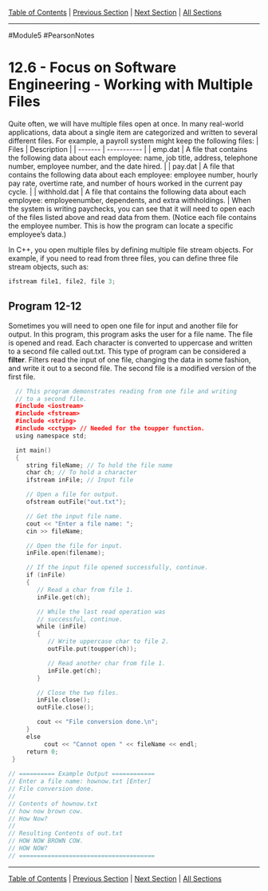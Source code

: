 [Table of Contents](/README.md) | [Previous Section](12.5%20-%20Member%20Functions%20for%20Reading%20and%20Writing%20Files.md) | [Next Section](12.7%20-%20Binary%20Files.md) | [All Sections](/Module%205/Pearson%20Notes/)
***
#Module5 #PearsonNotes 
# 12.6 - Focus on Software Engineering - Working with Multiple Files
Quite often, we will have multiple files open at once. In many real-world applications, data about a single item are categorized and written to several different files.
For example, a payroll system might keep the following files:
| Files   | Description |
| ------- | ----------- |
| emp.dat | A file that contains the following data about each employee: name, job title, address, telephone number, employee number, and the date hired.            |
| pay.dat | A file that contains the following data about each employee: employee number, hourly pay rate, overtime rate, and number of hours worked in the current pay cycle.            |
| withhold.dat        | A file that contains the following data about each employee: employeenumber, dependents, and extra withholdings.            |
When the system is writing paychecks, you can see that it will need to open each of the files listed above and read data from them. (Notice each file contains the employee number. This is how the program can locate a specific employee’s data.)

In C++, you open multiple files by defining multiple file stream objects. For example, if you need to read from three files, you can define three file stream objects, such as:
```c++
ifstream file1, file2, file 3;
```

## Program 12-12
Sometimes you will need to open one file for input and another file for output. In this program, this program asks the user for a file name. The file is opened and read. Each character is converted to uppercase and written to a second file called out.txt. This type of program can be considered a **filter**. Filters read the input of one file, changing the data in some fashion, and write it out to a second file. The second file is a modified version of the first file.
```c++
  // This program demonstrates reading from one file and writing
  // to a second file.
  #include <iostream>
  #include <fstream>
  #include <string>
  #include <cctype> // Needed for the toupper function.
  using namespace std;

  int main()
  {
     string fileName; // To hold the file name
     char ch; // To hold a character
     ifstream inFile; // Input file

     // Open a file for output.
     ofstream outFile("out.txt");

     // Get the input file name.
     cout << "Enter a file name: ";
     cin >> fileName;

     // Open the file for input.
     inFile.open(filename);

     // If the input file opened successfully, continue.
     if (inFile)
     {
        // Read a char from file 1.
        inFile.get(ch);

        // While the last read operation was
        // successful, continue.
        while (inFile)
        {
           // Write uppercase char to file 2.
           outFile.put(toupper(ch));

           // Read another char from file 1.
           inFile.get(ch);
        }

        // Close the two files.
        inFile.close();
        outFile.close();

        cout << "File conversion done.\n";
     }
     else
          cout << "Cannot open " << fileName << endl;
     return 0;
 }
 
// ========== Example Output ============
// Enter a file name: hownow.txt [Enter]
// File conversion done.
//
// Contents of hownow.txt
// how now brown cow.
// How Now?
//
// Resulting Contents of out.txt
// HOW NOW BROWN COW.
// HOW NOW?
// ======================================
```
***
[Table of Contents](/README.md) | [Previous Section](12.5%20-%20Member%20Functions%20for%20Reading%20and%20Writing%20Files.md) | [Next Section](12.7%20-%20Binary%20Files.md) | [All Sections](/Module%205/Pearson%20Notes/)